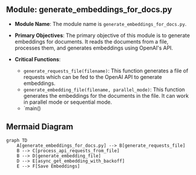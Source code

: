 ## Module: generate_embeddings_for_docs.py
- **Module Name**: The module name is `generate_embeddings_for_docs.py`.

- **Primary Objectives**: The primary objective of this module is to generate embeddings for documents. It reads the documents from a file, processes them, and generates embeddings using OpenAI's API.

- **Critical Functions**: 
    - `generate_requests_file(filename)`: This function generates a file of requests which can be fed to the OpenAI API to generate embeddings.
    - `generate_embedding_file(filename, parallel_mode)`: This function generates the embeddings for the documents in the file. It can work in parallel mode or sequential mode.
    - `main()
## Mermaid Diagram
```mermaid
graph TD
    A[generate_embeddings_for_docs.py] --> B[generate_requests_file]
    B --> C[process_api_requests_from_file]
    B --> D[generate_embedding_file]
    D --> E[async_get_embedding_with_backoff]
    E --> F[Save Embeddings]
```
